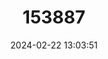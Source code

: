 ---
title: "153887"
category: "Procambarus lylei"
draft: false
date: 2024-02-22 13:03:51
languages:
  English: ["Shutispear Crayfish"]
---
